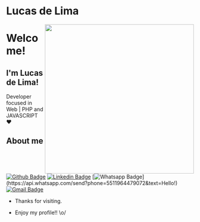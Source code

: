 # Lucas de Lima

<img align="right" width="400" height="400" src="https://media.giphy.com/media/3o7bu6KDIpS4OFRP6o/giphy.gif">
 
# Welcome!
 
## I'm Lucas de Lima!
 
Developer focused in Web | PHP and JAVASCRIPT :heart:
 
## About me 
[![Github Badge](https://img.shields.io/badge/-Github-000?style=flat-square&logo=Github&logoColor=white&link=https://github.com/LucasLBB)](https://github.com/LucasLBB)
[![Linkedin Badge](https://img.shields.io/badge/-LinkedIn-blue?style=flat-square&logo=Linkedin&logoColor=white&link=https://www.linkedin.com/in/LucasLBB/)](https://www.linkedin.com/in/LucasLBB/)
[![Whatsapp Badge](https://img.shields.io/badge/-Whatsapp-4CA143?style=flat-square&labelColor=4CA143&logo=whatsapp&logoColor=white&link=https://api.whatsapp.com/send?phone=5511964479072&text=Hello!)](https://api.whatsapp.com/send?phone=5511964479072&text=Hello!)
[![Gmail Badge](https://img.shields.io/badge/-Gmail-c14438?style=flat-square&logo=Gmail&logoColor=white&link=mailto:lucas2001brito77@gmail.com)](mailto:lucas2001brito77@gmail.com)
 
- Thanks for visiting. 
 
- Enjoy my profile!! \o/
